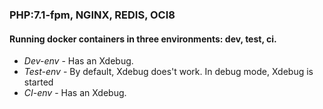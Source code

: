 ### PHP:7.1-fpm, NGINX, REDIS, OCI8

#### Running docker containers in three environments: dev, test, ci.
* *Dev-env* - Has an Xdebug.
* *Test-env* - By default, Xdebug does't work. In debug mode, Xdebug is started
* *CI-env* - Has an Xdebug.
